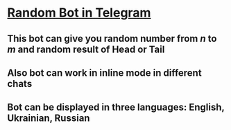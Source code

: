 # [**Random Bot** in Telegram](https://t.me/randdd_bot)
## This bot can give you random number from *n* to *m* and random result of Head or Tail
## Also bot can work in **inline** mode in different chats
## Bot can be displayed in three languages: English, Ukrainian, Russian
